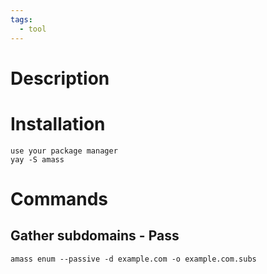 ```yaml
---
tags:
  - tool
---
```

# Description

# Installation
```
use your package manager
yay -S amass
```

# Commands
## Gather subdomains - Pass
`amass enum --passive -d example.com -o example.com.subs` 

